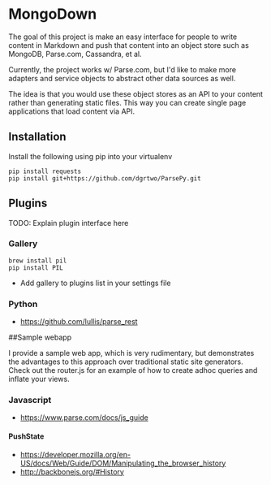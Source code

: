 MongoDown
=========
The goal of this project is make an easy interface for people to write content in Markdown and push that content into an object store such as MongoDB, Parse.com, Cassandra, et al.  

Currently, the project works w/ Parse.com, but I'd like to make more adapters and service objects to abstract other data sources as well.

The idea is that you would use these object stores as an API to your content rather than generating static files.  This way you can create single page applications that load content via API.

## Installation

Install the following using pip into your virtualenv

```
pip install requests 
pip install git+https://github.com/dgrtwo/ParsePy.git
```

## Plugins

TODO: Explain plugin interface here

### Gallery

```
brew install pil
pip install PIL
```

- Add gallery to plugins list in your settings file


### Python
- https://github.com/lullis/parse_rest

##Sample webapp

I provide a sample web app, which is very rudimentary, but demonstrates the advantages to this approach over traditional static site generators.  Check out the router.js for an example of how to create adhoc queries and inflate your views.

### Javascript
- https://www.parse.com/docs/js_guide

#### PushState
- https://developer.mozilla.org/en-US/docs/Web/Guide/DOM/Manipulating_the_browser_history
- http://backbonejs.org/#History

